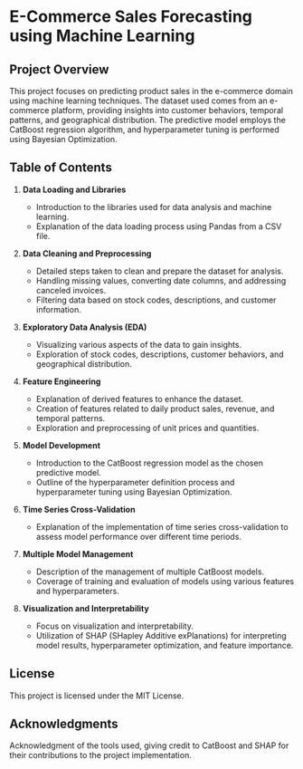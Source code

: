# E-Commerce Sales Forecasting using Machine Learning

## Project Overview
This project focuses on predicting product sales in the e-commerce domain using machine learning techniques. The dataset used comes from an e-commerce platform, providing insights into customer behaviors, temporal patterns, and geographical distribution. The predictive model employs the CatBoost regression algorithm, and hyperparameter tuning is performed using Bayesian Optimization.

## Table of Contents
1. **Data Loading and Libraries**
   - Introduction to the libraries used for data analysis and machine learning.
   - Explanation of the data loading process using Pandas from a CSV file.

2. **Data Cleaning and Preprocessing**
   - Detailed steps taken to clean and prepare the dataset for analysis.
   - Handling missing values, converting date columns, and addressing canceled invoices.
   - Filtering data based on stock codes, descriptions, and customer information.

3. **Exploratory Data Analysis (EDA)**
   - Visualizing various aspects of the data to gain insights.
   - Exploration of stock codes, descriptions, customer behaviors, and geographical distribution.

4. **Feature Engineering**
   - Explanation of derived features to enhance the dataset.
   - Creation of features related to daily product sales, revenue, and temporal patterns.
   - Exploration and preprocessing of unit prices and quantities.

5. **Model Development**
   - Introduction to the CatBoost regression model as the chosen predictive model.
   - Outline of the hyperparameter definition process and hyperparameter tuning using Bayesian Optimization.

6. **Time Series Cross-Validation**
   - Explanation of the implementation of time series cross-validation to assess model performance over different time periods.

7. **Multiple Model Management**
   - Description of the management of multiple CatBoost models.
   - Coverage of training and evaluation of models using various features and hyperparameters.

8. **Visualization and Interpretability**
   - Focus on visualization and interpretability.
   - Utilization of SHAP (SHapley Additive exPlanations) for interpreting model results, hyperparameter optimization, and feature importance.

## License
This project is licensed under the MIT License.

## Acknowledgments
Acknowledgment of the tools used, giving credit to CatBoost and SHAP for their contributions to the project implementation.
